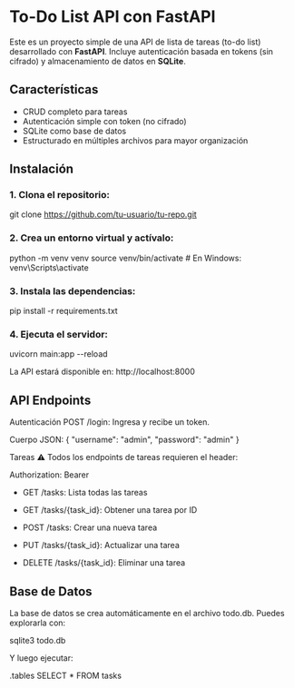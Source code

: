 # To-Do List API con FastAPI

Este es un proyecto simple de una API de lista de tareas (to-do list) desarrollado con **FastAPI**. Incluye autenticación basada en tokens (sin cifrado) y almacenamiento de datos en **SQLite**.

## Características

- CRUD completo para tareas
- Autenticación simple con token (no cifrado)
- SQLite como base de datos
- Estructurado en múltiples archivos para mayor organización

## Instalación

### 1. **Clona el repositorio:**

git clone https://github.com/tu-usuario/tu-repo.git

### 2. **Crea un entorno virtual y actívalo:**

python -m venv venv
source venv/bin/activate  # En Windows: venv\Scripts\activate

### 3. **Instala las dependencias:**

pip install -r requirements.txt

### 4. **Ejecuta el servidor:**

uvicorn main:app --reload


La API estará disponible en: http://localhost:8000


## API Endpoints

Autenticación
POST /login: Ingresa y recibe un token.

Cuerpo JSON:
{
  "username": "admin",
  "password": "admin"
}

Tareas
⚠️ Todos los endpoints de tareas requieren el header:

Authorization: Bearer <token>

- GET /tasks: Lista todas las tareas

- GET /tasks/{task_id}: Obtener una tarea por ID

- POST /tasks: Crear una nueva tarea

- PUT /tasks/{task_id}: Actualizar una tarea

- DELETE /tasks/{task_id}: Eliminar una tarea

## Base de Datos

La base de datos se crea automáticamente en el archivo todo.db.
Puedes explorarla con:

sqlite3 todo.db

Y luego ejecutar:

.tables
SELECT * FROM tasks
